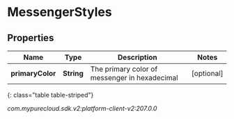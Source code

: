 # MessengerStyles


## Properties

| Name | Type | Description | Notes |
| ------------ | ------------- | ------------- | ------------- |
| **primaryColor** | **String** | The primary color of messenger in hexadecimal |  [optional] |
{: class="table table-striped"}




_com.mypurecloud.sdk.v2:platform-client-v2:207.0.0_
